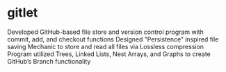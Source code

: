 # gitlet
Developed GitHub-based file store and version control program with commit, add, and checkout functions
Designed “Persistence” inspired file saving Mechanic to store and read all files via Lossless compression
Program utilized Trees, Linked Lists, Nest Arrays, and Graphs to create GitHub’s Branch functionality
